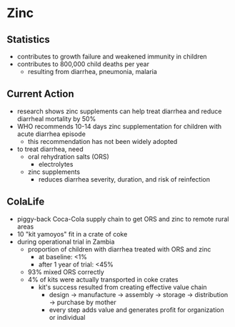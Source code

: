 # Zinc
## Statistics
- contributes to growth failure and weakened immunity in children
- contributes to 800,000 child deaths per year
	- resulting from diarrhea, pneumonia, malaria
## Current Action
- research shows zinc supplements can help treat diarrhea and reduce diarrheal mortality by 50%
- WHO recommends 10-14 days zinc supplementation for children with acute diarrhea episode
	- this recommendation has not been widely adopted
- to treat diarrhea, need
	- oral rehydration salts (ORS)
		- electrolytes
	- zinc supplements
		- reduces diarrhea severity, duration, and risk of reinfection
## ColaLife
- piggy-back Coca-Cola supply chain to get ORS and zinc to remote rural areas
- 10 "kit yamoyos" fit in a crate of coke
- during operational trial in Zambia
	- proportion of children with diarrhea treated with ORS and zinc 
		- at baseline: <1%
		- after 1 year of trial: <45%
	- 93% mixed ORS correctly
	- 4% of kits were actually transported in coke crates
		- kit's success resulted from creating effective value chain
			- design -> manufacture -> assembly -> storage -> distribution -> purchase by mother
			- every step adds value and generates profit for organization or individual